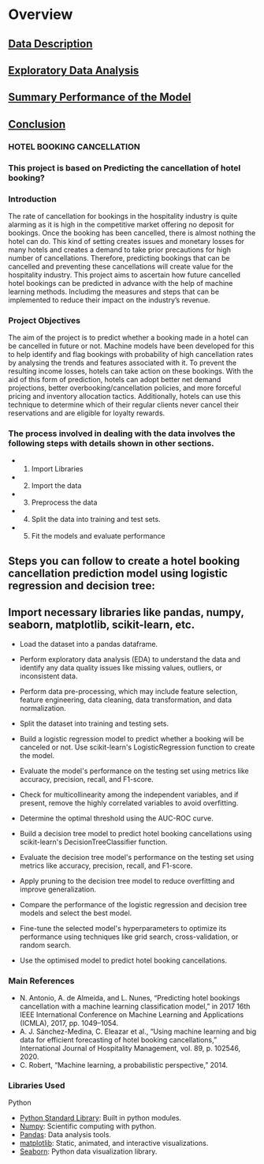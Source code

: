 # Overview 

## [Data Description](Data_Description/Data_Description.md)

## [Exploratory Data Analysis](Exploratory_Data_Analysis/Exploratory_Data_Analysis.md)

## [Summary Performance of the Model](Models/Models.md)

## [Conclusion](Conclusion/Conclusion.md)

### HOTEL BOOKING CANCELLATION 

### This project is based on Predicting the cancellation of hotel booking?

### Introduction
The rate of cancellation for bookings in the hospitality industry is quite alarming as it is high in the competitive market offering no deposit for bookings. Once the booking has been cancelled, there is almost nothing the hotel can do. This kind of setting creates issues and monetary losses for many hotels and creates a demand to take prior precautions for high number of cancellations. Therefore, predicting bookings that can be cancelled and preventing these cancellations will create value for the hospitality industry. This project aims to ascertain how future cancelled hotel bookings can be predicted in advance with the help of machine learning methods. Includimg the measures and steps that can be implemented to reduce their impact on the industry’s revenue.

### Project Objectives
The aim of the project is to predict whether a booking made in a hotel can be cancelled in future or not. Machine models have been developed for this to help identify and flag bookings with probability of high cancellation rates by analysing the trends and features associated with it. To prevent the resulting income losses, hotels can take action on these bookings. With the aid of this form of prediction, hotels can adopt better net demand projections, better overbooking/cancellation policies, and more forceful pricing and inventory allocation tactics. Additionally, hotels can use this technique to determine which of their regular clients never cancel their reservations and are eligible for loyalty rewards.

### The process involved in dealing with the data involves the following steps with details shown in other sections.
* 1. Import Libraries 
* 2. Import the data
* 3. Preprocess the data
* 4. Split the data into training and test sets.
* 5. Fit the models and evaluate performance
## Steps you can follow to create a hotel booking cancellation prediction model using logistic regression and decision tree:

## Import necessary libraries like pandas, numpy, seaborn, matplotlib, scikit-learn, etc.

* Load the dataset into a pandas dataframe.

* Perform exploratory data analysis (EDA) to understand the data and identify any data quality issues like missing values, outliers, or inconsistent data.

* Perform data pre-processing, which may include feature selection, feature engineering, data cleaning, data transformation, and data normalization.

* Split the dataset into training and testing sets.

* Build a logistic regression model to predict whether a booking will be canceled or not. Use scikit-learn's LogisticRegression function to create the model.

* Evaluate the model's performance on the testing set using metrics like accuracy, precision, recall, and F1-score.

* Check for multicollinearity among the independent variables, and if present, remove the highly correlated variables to avoid overfitting.

* Determine the optimal threshold using the AUC-ROC curve.

* Build a decision tree model to predict hotel booking cancellations using scikit-learn's DecisionTreeClassifier function.

* Evaluate the decision tree model's performance on the testing set using metrics like accuracy, precision, recall, and F1-score.

* Apply pruning to the decision tree model to reduce overfitting and improve generalization.

* Compare the performance of the logistic regression and decision tree models and select the best model.

* Fine-tune the selected model's hyperparameters to optimize its performance using techniques like grid search, cross-validation, or random search.

* Use the optimised model to predict hotel booking cancellations.

### Main References
* N. Antonio, A. de Almeida, and L. Nunes, “Predicting hotel bookings cancellation with a machine learning
classification model,” in 2017 16th IEEE International Conference on Machine Learning and Applications
(ICMLA), 2017, pp. 1049–1054.
* A. J. Sánchez-Medina, C. Eleazar et al., “Using machine learning and big data for efficient forecasting of
hotel booking cancellations,” International Journal of Hospitality Management, vol. 89, p. 102546, 2020.
* C. Robert, “Machine learning, a probabilistic perspective,” 2014.

### Libraries Used
Python
* [Python Standard Library](https://docs.python.org/2/library/): Built in python modules.
* [Numpy](http://www.numpy.org/): Scientific computing with python.
* [Pandas](http://pandas.pydata.org/): Data analysis tools.
* [matplotlib](https://matplotlib.org/): Static, animated, and interactive visualizations.
* [Seaborn](https://seaborn.pydata.org/): Python data visualization library.

